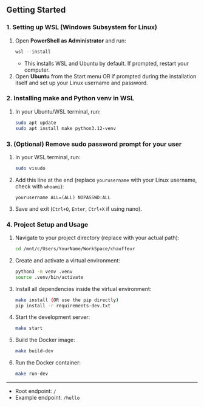## Getting Started

### 1. Setting up WSL (Windows Subsystem for Linux)

1. Open **PowerShell as Administrator** and run:
   ```powershell
   wsl --install
   ```
   - This installs WSL and Ubuntu by default. If prompted, restart your computer.
2. Open **Ubuntu** from the Start menu OR if prompted during the installation itself and set up your Linux username and password.

### 2. Installing make and Python venv in WSL

1. In your Ubuntu/WSL terminal, run:
   ```sh
   sudo apt update
   sudo apt install make python3.12-venv
   ```

### 3. (Optional) Remove sudo password prompt for your user

1. In your WSL terminal, run:
   ```sh
   sudo visudo
   ```
2. Add this line at the end (replace `yourusername` with your Linux username, check with `whoami`):
   ```
   yourusername ALL=(ALL) NOPASSWD:ALL
   ```
3. Save and exit (`Ctrl+O`, `Enter`, `Ctrl+X` if using nano).

### 4. Project Setup and Usage

1. Navigate to your project directory (replace with your actual path):
   ```sh
   cd /mnt/c/Users/YourName/WorkSpace/chauffeur
   ```
2. Create and activate a virtual environment:
   ```sh
   python3 -m venv .venv
   source .venv/bin/activate
   ```
3. Install all dependencies inside the virtual environment:
   ```sh
   make install (OR use the pip directly)
   pip install -r requirements-dev.txt
   ```
4. Start the development server:
   ```sh
   make start
   ```
5. Build the Docker image:
   ```sh
   make build-dev
   ```
6. Run the Docker container:
   ```sh
   make run-dev
   ```

---

- Root endpoint: `/`
- Example endpoint: `/hello` 